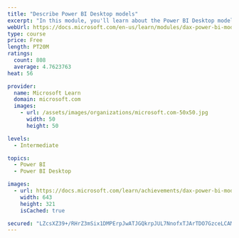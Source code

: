 ```yaml
---
title: "Describe Power BI Desktop models"
excerpt: "In this module, you'll learn about the Power BI Desktop model structure, star schema design basics, analytics queries, and report visual configuration. This module provides a strong foundation on which you can learn to optimize model designs and add model calculations."
webUrl: https://docs.microsoft.com/en-us/learn/modules/dax-power-bi-models/
type: course
price: Free
length: PT20M
ratings:
  count: 808
  average: 4.7623763
heat: 56

provider:
  name: Microsoft Learn
  domain: microsoft.com
  images:
    - url: /assets/images/organizations/microsoft.com-50x50.jpg
      width: 50
      height: 50

levels:
  - Intermediate

topics:
  - Power BI
  - Power BI Desktop

images:
  - url: https://docs.microsoft.com/learn/achievements/dax-power-bi-models-social.png
    width: 643
    height: 321
    isCached: true

secured: "LZcsXZ39+/RHrZ3mSix1DMPErpJwATJGQkrpJUL7NnofxTJArTDO7GzceLCAME/ZyfxKbO3oAIdO856t26GpH5CiUO0I7SmefqZA2szTq8SUMdd3qxIP/d0e6SBjTQRt1HVckrpycp2cVAUMD2/MwLLPaWg1CXX5L0AE91aYAfsmX+vM7poviFti/iiCOm8hTJNSI/GLahUTklAbJAmVzkadt2wiez6gyFITXuAXlVClMRVPjNleXaAM6yJoZ+70SlAGFQYwkzQAFXvsGdtiX2L769Mcb+iHqZFcze4WKyYoHvOwK5gvdToChFQO/RiXHPTfgjOGwHosdvUny94UWHDdgBEnHseFa1hZLabiwNmglxDBiljlOwck1X1JiX43y1W1DO+WRZFXT/66A1knIH/AFdw0dSnx9zywpx97P8A=;eGIn39tEfhSSRfkenyJ1yg=="
---
```



